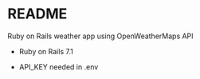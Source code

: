 # README
Ruby on Rails weather app using OpenWeatherMaps API

* Ruby on Rails 7.1

* API_KEY needed in .env
